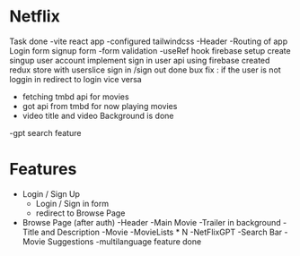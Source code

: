 # Netflix

Task done
-vite react app
-configured tailwindcss
-Header
-Routing of app
Login form
signup form
-form validation
-useRef hook
firebase setup
create singup user account
implement sign in user api using firebase
created redux store with userslice
sign in /sign out done
bux fix : if the user is not loggin in redirect to login vice versa

- fetching tmbd api for movies
- got api from tmbd for now playing movies
- video title and video Background is done

-gpt search feature

# Features

- Login / Sign Up
  - Login / Sign in form
  - redirect to Browse Page
- Browse Page (after auth)
  -Header
  -Main Movie
  -Trailer in background
  -Title and Description
  -Movie
  -MovieLists \* N
  -NetFlixGPT
  -Search Bar
  -Movie Suggestions
  -multilanguage feature done
